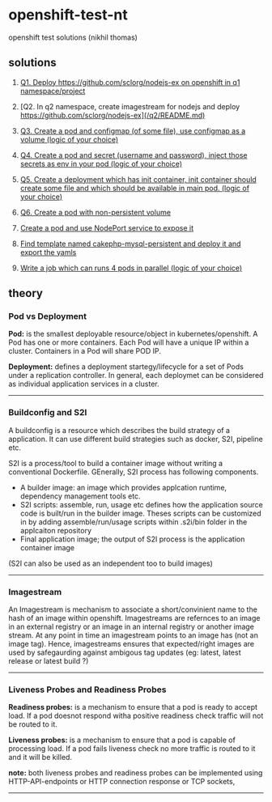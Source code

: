 # openshift-test-nt
openshift test solutions (nikhil thomas)

## solutions

1. [Q1. Deploy https://github.com/sclorg/nodejs-ex on openshift in q1 namespace/project](/q1/README.md)

2. [Q2. In q2 namespace, create imagestream for nodejs and deploy https://github.com/sclorg/nodejs-ex](/q2/README.md)

3. [Q3. Create a pod and configmap (of some file), use configmap as a volume (logic of your choice)](/q3/README.md)

4. [Q4. Create a pod and secret (username and password), inject those secrets as env in your pod (logic of your choice)](/q4/README.md)

5. [Q5. Create a deployment which has init container, init container should create some file and which should be available in main pod. (logic of your choice)](/q5/README.md)

6. [Q6. Create a pod with non-persistent volume](/q6/README.md)

7. [Create a pod and use NodePort service to expose it](/q7/README.md)

8. [Find template named cakephp-mysql-persistent and deploy it and export the yamls](/q8/README.md)

9. [Write a job which can runs 4 pods in parallel (logic of your choice)](/q9/README.md)

## theory

### Pod vs Deployment

**Pod:** is the smallest deployable resource/object in kubernetes/openshift. A Pod has one or more containers. Each Pod will have a unique IP within a cluster. Containers in a Pod will share POD IP.

**Deployment:** defines a deployment startegy/lifecycle for a set of Pods under a replication controller. In general, each deploymet can be considered as individual application services in a cluster.

---

### Buildconfig and S2I

A buildconfig is a resource which describes the build strategy of a application. It can use different build strategies such as docker, S2I, pipeline etc.

S2I is a process/tool to build a container image without writing a conventional Dockerfile. GEnerally, S2I process has following components.

* A builder image: an image which provides applcation runtime, dependency management tools etc.
* S2I scripts: assemble, run, usage etc defines how the application source code is built/run in the builder image. Theses scripts can be customized in by adding assemble/run/usage scripts within .s2i/bin folder in the applcaiton repository
* Final application image; the output of S2I process is the application container image

(S2I can also be used as an independent too to build images)

---

### Imagestream

An Imagestream is mechanism to associate a short/convinient name to the hash of an image within openshift. Imagestreams are refernces to an image in an external registry or an image in an internal registry or another image stream. At any point in time an imagestream points to an image has (not an image tag). Hence, imagestreams ensures that expected/right images are used by safegaurding against ambigous tag updates (eg: latest, latest release or latest build ?)

---

### Liveness Probes and Readiness Probes

**Readiness probes:** is a mechanism to ensure that a pod is ready to accept load. If a pod doesnot respond witha positive readiness check traffic will not be routed to it.

**Liveness probes:** is a mechanism to ensure that a pod is capable of processing load. If a pod fails liveness check no more traffic is routed to it and it will be killed.

**note:** both liveness probes and readiness probes can be implemented using HTTP-API-endpoints or HTTP connection response or TCP sockets, 

---
